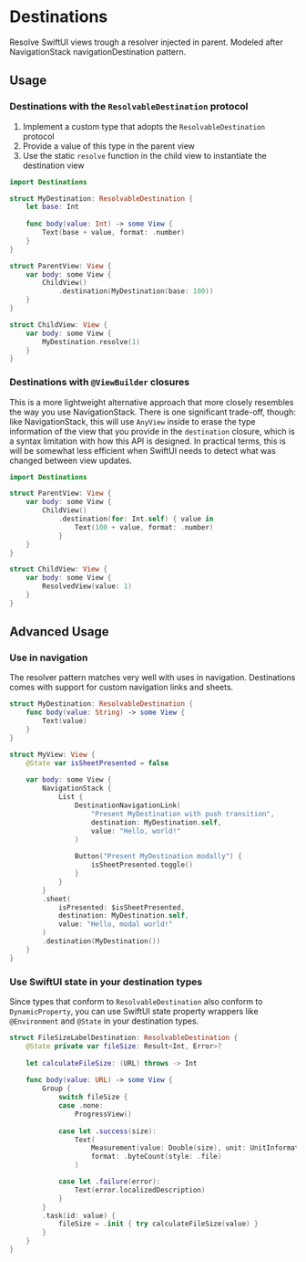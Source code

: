 # Destinations

Resolve SwiftUI views trough a resolver injected in parent. Modeled after NavigationStack navigationDestination pattern.

## Usage

### Destinations with the `ResolvableDestination` protocol

1. Implement a custom type that adopts the `ResolvableDestination` protocol
2. Provide a value of this type in the parent view
3. Use the static `resolve` function in the child view to instantiate the destination view

```swift
import Destinations

struct MyDestination: ResolvableDestination {
    let base: Int
    
    func body(value: Int) -> some View {
        Text(base + value, format: .number)
    }
}

struct ParentView: View {
    var body: some View {
        ChildView()
            .destination(MyDestination(base: 100))
    }
}

struct ChildView: View {
    var body: some View {
        MyDestination.resolve(1)
    }
}
```

### Destinations with `@ViewBuilder` closures

This is a more lightweight alternative approach that more closely resembles the way you use NavigationStack. There is one significant trade-off, though: like NavigationStack, this will use `AnyView` inside to erase the type information of the view that you provide in the `destination` closure, which is a syntax limitation with how this API is designed. In practical terms, this is will be somewhat less efficient when SwiftUI needs to detect what was changed between view updates.

```swift
import Destinations

struct ParentView: View {
    var body: some View {
        ChildView()
            .destination(for: Int.self) { value in
                Text(100 + value, format: .number)
            }
    }
}

struct ChildView: View {
    var body: some View {
        ResolvedView(value: 1)
    }
}
```

## Advanced Usage

### Use in navigation

The resolver pattern matches very well with uses in navigation. Destinations comes with support for custom navigation links and sheets.

```swift
struct MyDestination: ResolvableDestination {
    func body(value: String) -> some View {
        Text(value)
    }
}

struct MyView: View {
    @State var isSheetPresented = false
    
    var body: some View {
        NavigationStack {
            List {
                DestinationNavigationLink(
                    "Present MyDestination with push transition",
                    destination: MyDestination.self,
                    value: "Hello, world!"
                )
                
                Button("Present MyDestination modally") {
                    isSheetPresented.toggle()
                }
            }
        }
        .sheet(
            isPresented: $isSheetPresented,
            destination: MyDestination.self,
            value: "Hello, modal world!"
        )
        .destination(MyDestination())
    }
}
```

### Use SwiftUI state in your destination types

Since types that conform to `ResolvableDestination` also conform to `DynamicProperty`, you can use SwiftUI state property wrappers like `@Environment` and `@State` in your destination types.

```swift
struct FileSizeLabelDestination: ResolvableDestination {
    @State private var fileSize: Result<Int, Error>?
    
    let calculateFileSize: (URL) throws -> Int
    
    func body(value: URL) -> some View {
        Group {
            switch fileSize {
            case .none:
                ProgressView()
                
            case let .success(size):
                Text(
                    Measurement(value: Double(size), unit: UnitInformationStorage.bytes),
                    format: .byteCount(style: .file)
                )

            case let .failure(error):
                Text(error.localizedDescription)
            }
        }
        .task(id: value) {
            fileSize = .init { try calculateFileSize(value) }
        }
    }
}

```

